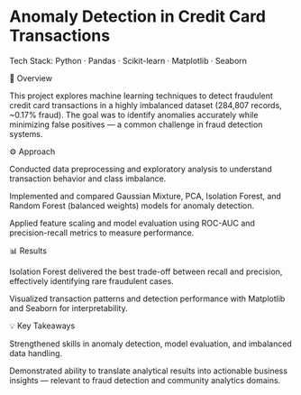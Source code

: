 # Anomaly Detection in Credit Card Transactions

Tech Stack: Python · Pandas · Scikit-learn · Matplotlib · Seaborn

📌 Overview

This project explores machine learning techniques to detect fraudulent credit card transactions in a highly imbalanced dataset (284,807 records, ~0.17% fraud). The goal was to identify anomalies accurately while minimizing false positives — a common challenge in fraud detection systems.

⚙️ Approach

Conducted data preprocessing and exploratory analysis to understand transaction behavior and class imbalance.

Implemented and compared Gaussian Mixture, PCA, Isolation Forest, and Random Forest (balanced weights) models for anomaly detection.

Applied feature scaling and model evaluation using ROC-AUC and precision-recall metrics to measure performance.

📊 Results

Isolation Forest delivered the best trade-off between recall and precision, effectively identifying rare fraudulent cases.

Visualized transaction patterns and detection performance with Matplotlib and Seaborn for interpretability.

💡 Key Takeaways

Strengthened skills in anomaly detection, model evaluation, and imbalanced data handling.

Demonstrated ability to translate analytical results into actionable business insights — relevant to fraud detection and community analytics domains.
